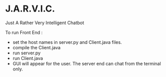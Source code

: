 # J.A.R.V.I.C.
Just A Rather Very Intelligent Chatbot

To run Front End :
- set the host names in server.py and Client.java files.
- compile the Client.java 
- run server.py 
- run Client.java
- GUI will appear for the user. The server end can chat from the terminal only.
